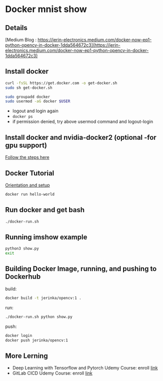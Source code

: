 # Docker mnist show

## Details

[Medium Blog : https://jerin-electronics.medium.com/docker-now-ep1-python-opencv-in-docker-1dda564672c3](https://jerin-electronics.medium.com/docker-now-ep1-python-opencv-in-docker-1dda564672c3)

## Install docker

```bash
curl -fsSL https://get.docker.com -o get-docker.sh
sudo sh get-docker.sh

sudo groupadd docker
sudo usermod -aG docker $USER
```
- logout and login again
- `docker ps`
- if permission denied, try above usermod command and logout-login

## Install docker and nvidia-docker2 (optional -for gpu support)

[Follow the steps here](https://cnvrg.io/how-to-setup-docker-and-nvidia-docker-2-0-on-ubuntu-18-04/)

## Docker Tutorial

[Orientation and setup](https://docs.docker.com/get-started/)

```bash
docker run hello-world
```

## Run docker and get bash

```bash
./docker-run.sh
```
 
## Running imshow example 

```bash
python3 show.py
exit
```


## Building Docker Image, running, and pushing to Dockerhub

build: 

```bash
docker build -t jerinka/opencv:1 .
```

run:

```bash
./docker-run.sh python show.py
```

push:

```bash
docker login
docker push jerinka/opencv:1
```

## More Lerning

- Deep Learning with Tensorflow and Pytorch Udemy Course: enroll [link](https://www.udemy.com/course/draft/5393356/?referralCode=A7ECC1BFDDB640FCED3E)
- GitLab CICD Udemy Course: enroll [link](https://www.udemy.com/course/gitlab-cicd-essentials-for-industry-comprehensive-tutorial/?referralCode=78BD52230019795171CF)
